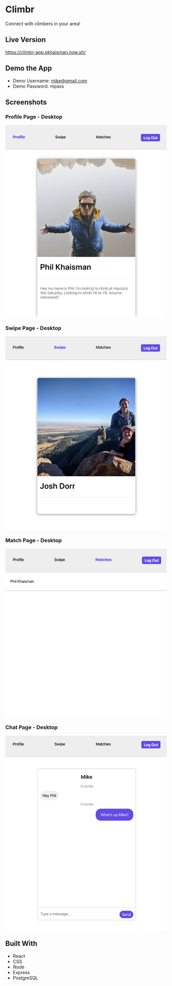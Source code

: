 # Climbr

Connect with climbers in your area!

## Live Version

https://climbr-app.pkhaisman.now.sh/

## Demo the App

* Demo Username: mike@gmail.com
* Demo Password: mpass

## Screenshots

### Profile Page - Desktop

![Profile Page: Mobile view](https://raw.githubusercontent.com/pkhaisman/climbr-client/master/src/photos/profile-page.png)

### Swipe Page - Desktop

![Swipe Page: Mobile view](https://raw.githubusercontent.com/pkhaisman/climbr-client/master/src/photos/swipe-page.png)

### Match Page - Desktop

![Match Page: Mobile view](https://raw.githubusercontent.com/pkhaisman/climbr-client/master/src/photos/match-page.png)

### Chat Page - Desktop

![Chat Page: Mobile view](https://raw.githubusercontent.com/pkhaisman/climbr-client/master/src/photos/chat-page.png)

## Built With

* React
* CSS
* Node
* Express
* PostgreSQL



